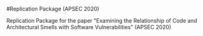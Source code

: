#Replication Package (APSEC 2020)

Replication Package for the paper "Examining the Relationship of Code and Architectural Smells with Software Vulnerabilities" (APSEC 2020)
